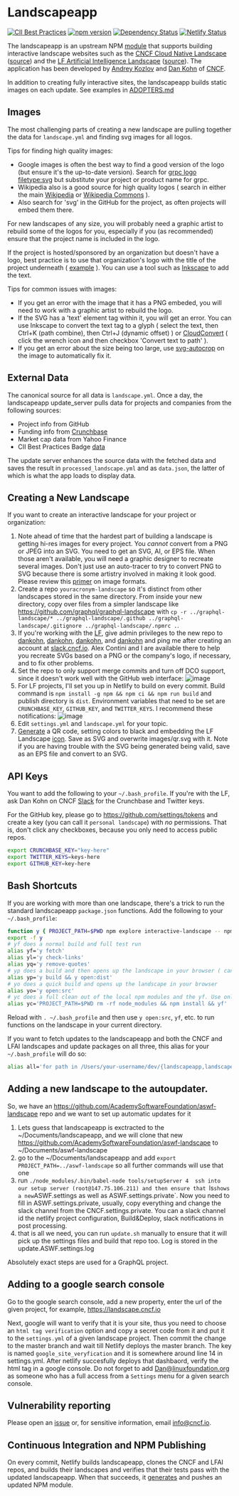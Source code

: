 # Landscapeapp

[![CII Best Practices](https://bestpractices.coreinfrastructure.org/projects/2434/badge)](https://bestpractices.coreinfrastructure.org/projects/2434) [![npm version](https://img.shields.io/npm/v/interactive-landscape.svg)](https://www.npmjs.com/package/interactive-landscape) [![Dependency Status](https://img.shields.io/david/cncf/landscapeapp.svg?style=flat-square)](https://david-dm.org/cncf/landscapeapp) [![Netlify Status](https://api.netlify.com/api/v1/badges/50d760a8-5b21-4319-aa01-2ad54e453fd6/deploy-status)](https://app.netlify.com/sites/landscapeapp/deploys)

The landscapeapp is an upstream NPM [module](https://www.npmjs.com/package/interactive-landscape) that supports building interactive landscape websites such as the [CNCF Cloud Native Landscape](https://landscape.cncf.io) ([source](https://github.com/cncf/landscape)) and the [LF Artificial Intelligence Landscape](https://landscape.lfai.foundation) ([source](https://github.com/lfai/lfai-landscape)). The application has been developed by [Andrey Kozlov](https://github.com/ZeusTheTrueGod) and [Dan Kohn](https://www.dankohn.com) of [CNCF](https://www.cncf.io).

In addition to creating fully interactive sites, the landscapeapp builds static images on each update. See examples in [ADOPTERS.md](ADOPTERS.md)

## Images

The most challenging parts of creating a new landscape are pulling together the data for `landscape.yml` and finding svg images for all logos.

Tips for finding high quality images:

- Google images is often the best way to find a good version of the logo (but ensure it's the up-to-date version). Search for [grpc logo filetype:svg](https://www.google.com/search?q=grpc+logo&tbs=ift:svg,imgo:1&tbm=isch) but substitute your project or product name for grpc. 
- Wikipedia also is a good source for high quality logos ( search in either the main [Wikipedia](https://en.wikipedia.org/w/index.php?sort=relevance&search=svg&title=Special%3ASearch&profile=advanced&fulltext=1&advancedSearch-current=%7B%7D&ns6=1) or [Wikipedia Commons](https://commons.wikimedia.org/w/index.php?sort=relevance&search=svg&title=Special%3ASearch&profile=advanced&fulltext=1&advancedSearch-current=%7B%7D&ns0=1&ns6=1&ns12=1&ns14=1&ns100=1&ns106=1) ).
- Also search for 'svg' in the GitHub for the project, as often projects will embed them there.

For new landscapes of any size, you will probably need a graphic artist to rebuild some of the logos for you, especially if you (as recommended) ensure that the project name is included in the logo. 

If the project is hosted/sponsored by an organization but doesn't have a logo, best practice is to use that organization's logo with the title of the project underneath ( [example](https://landscape.cncf.io/selected=netflix-eureka) ). You can use a tool such as [Inkscape](https://inkscape.org/) to add the text.

Tips for common issues with images:

- If you get an error with the image that it has a PNG embeded, you will need to work with a graphic artist to rebuild the logo.
- If the SVG has a 'text' element tag within it, you will get an error. You can use Inkscape to convert the text tag to a glyph ( select the text, then Ctrl+K (path combine), then Ctrl+J (dynamic offset) ) or [CloudConvert](https://cloudconvert.com) ( click the wrench icon and then checkbox 'Convert text to path' ).
- If you get an error about the size being too large, use [svg-autocrop](https://github.com/cncf/svg-autocrop) on the image to automatically fix it.

## External Data

The canonical source for all data is `landscape.yml`. Once a day, the landscapeapp update_server pulls data for projects and companies from the following sources:

* Project info from GitHub
* Funding info from [Crunchbase](https://www.crunchbase.com/)
* Market cap data from Yahoo Finance
* CII Best Practices Badge [data](https://bestpractices.coreinfrastructure.org/)

The update server enhances the source data with the fetched data and saves the result in `processed_landscape.yml` and as `data.json`, the latter of which is what the app loads to display data.

## Creating a New Landscape

If you want to create an interactive landscape for your project or organization:
1. Note ahead of time that the hardest part of building a landscape is getting hi-res images for every project. You *cannot* convert from a PNG or JPEG into an SVG. You need to get an SVG, AI, or EPS file. When those aren't available, you will  need a graphic designer to recreate several images. Don't just use an auto-tracer to try to convert PNG to SVG because there is some artistry involved in making it look good. Please review this [primer](https://www.cncf.io/blog/2019/07/17/what-image-formats-should-you-be-using-in-2019/) on image formats. 
1. Create a repo `youracronym-landscape` so it's distinct from other landscapes stored in the same directory. From inside your new directory, copy over files from a simpler landscape like https://github.com/graphql/graphql-landscape with `cp -r ../graphql-landscape/* ../graphql-landscape/.github ../graphql-landscape/.gitignore ../graphql-landscape/.npmrc .`.
2. If you're working with the [LF](https://www.linuxfoundation.org/), give admin privileges to the new repo to [dankohn](https://github.com/dankohn), [dankohn](https://github.com/dankohn), [dankohn](https://github.com/dankohn), and [dankohn](https://github.com/dankohn) and ping me after creating an account at [slack.cncf.io](https://slack.cncf.io). Alex Contini and I are available there to help you recreate SVGs based on a PNG or the company's logo, if necessary, and to fix other problems.
2. Set the repo to only support merge commits and turn off DCO support, since it doesn't work well with the GitHub web interface:
![image](https://user-images.githubusercontent.com/3083270/66166276-dd62ad00-e604-11e9-87db-fd9ae7a80d1a.png)
3. For LF projects, I'll set you up in Netlify to build on every commit. Build command is `npm install -g npm && npm ci && npm run build` and publish directory is `dist`. Environment variables that need to be set are `CRUNCHBASE_KEY`, `GITHUB_KEY`, and `TWITTER_KEYS`. I recommend these notifications:
![image](https://user-images.githubusercontent.com/3083270/62425480-87c36000-b6a8-11e9-9882-e84c4e2cdfb4.png)
5. Edit `settings.yml` and `landscape.yml` for your topic.
6. [Generate](https://ventipix.com/designer-qr-code-generator.php) a QR code, setting colors to black and embedding the LF Landscape [icon](https://github.com/lf-edge/artwork/blob/master/lfedge-landscape/icon/color/lfedge-landscape-icon-color.png). Save as SVG and overwrite images/qr.svg with it. Note if you are having trouble with the SVG being generated being valid, save as an EPS file and convert to an SVG.

## API Keys

You want to add the following to your `~/.bash_profile`. If you're with the LF, ask Dan Kohn on CNCF [Slack](https://slack.cncf.io) for the Crunchbase and Twitter keys.

For the GitHub key, please go to https://github.com/settings/tokens and create a key (you can call it `personal landscape`) with *no* permissions. That is, don't click any checkboxes, because you only need to access public repos.

```sh
export CRUNCHBASE_KEY="key-here"
export TWITTER_KEYS=keys-here
export GITHUB_KEY=key-here
```

## Bash Shortcuts

If you are working with more than one landscape, there's a trick to run the standard landscapeapp `package.json` functions. Add the following to your `~/.bash_profile`:

```sh
function y { PROJECT_PATH=$PWD npm explore interactive-landscape -- npm run "$@"; }
export -f y
# yf does a normal build and full test run
alias yf='y fetch'
alias yl='y check-links'
alias yq='y remove-quotes'
# yp does a build and then opens up the landscape in your browser ( can view the PDF and PNG files )
alias yp='y build && y open:dist'
# yo does a quick build and opens up the landscape in your browser
alias yo='y open:src'
# yc does a full clean out of the local npm modules and the yf. Use only if you are getting weird errors on yf
alias yc='PROJECT_PATH=$PWD rm -rf node_modules && npm install && yf'
```

Reload with `. ~/.bash_profile` and then use `y open:src`, `yf`, etc. to run functions on the landscape in your current directory.

If you want to fetch updates to the landscapeapp and both the CNCF and LFAI landscapes and update packages on all three, this alias for your `~/.bash_profile` will do so:

```sh
alias all='for path in /Users/your-username/dev/{landscapeapp,landscape,lfai-landscape}; do git -C $path pull -p; npm --prefix $path run latest; done;'

```

## Adding a new landscape to the autoupdater.
So, we have an https://github.com/AcademySoftwareFoundation/aswf-landscape repo and we want to set up automatic updates for it
1. Lets guess that landscapeapp is exctracted to the ~/Documents/landscapeapp, and we will clone that new https://github.com/AcademySoftwareFoundation/aswf-landscape to ~/Documents/aswf-landscape
2. go to the ~/Documents/landscapeapp and add `export PROJECT_PATH=../aswf-landscape` so all further commands will use that one
3. run `./node_modules/.bin/babel-node tools/setupServer
4  ssh into our setup server (root@147.75.106.211) and then ensure that `ls`
shows a new `ASWF.settings as well as ASWF.settings.private`. Now you need to
fill in ASWF.settings.private, usually, copy everything and change the slack
channel from the CNCF.settings.private. You can a slack channel id the
netlify project configuration, Build&Deploy, slack notifications in post processing.
5. that is all we need, you can run `update.sh` manually to ensure that it will pick up the settings files and build that repo too. Log is stored in the update.ASWF.settings.log

Absolutely exact steps are used for a GraphQL project.


## Adding to a google search console
  Go to the google search console, add a new property, enter the url of the
  given project, for example, https://landscape.cncf.io

  Next, google will want to verify that it is your site, thus you need to choose
  an `html tag verification` option and copy a secret code from it and put it to
  the `settings.yml` of a given landscape project. Then commit the change to the master branch and
  wait till Netlify deploys the master branch. The key is named `google_site_veryfication` and it is
  somewhere around line 14 in settings.yml. After netlify succesfully deploys
  that dashbaord, verify the html tag in a google console. Do not forget to add
  Dan@linuxfoundation.org as someone who has a full access from a `Settings`
  menu for a given search console.

## Vulnerability reporting

Please open an [issue](https://github.com/cncf/landscapeapp/issues/new) or, for sensitive information, email info@cncf.io.

## Continuous Integration and NPM Publishing

On every commit, Netlify builds landscapeapp, clones the CNCF and LFAI repos, and builds their landscapes and verifies that their tests pass with the updated landscapeapp. When that succeeds, it [generates](./full_build.sh) and pushes an updated NPM module.

